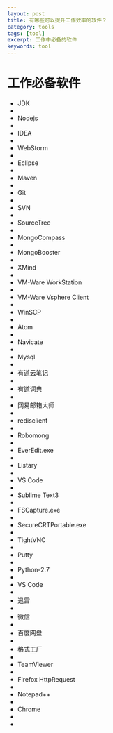 ```yaml
---
layout: post
title: 有哪些可以提升工作效率的软件？
category: tools
tags: [tool]
excerpt: 工作中必备的软件
keywords: tool
---
```


# 工作必备软件

- JDK
- 
- Nodejs
- 
- IDEA
- 
- WebStorm
- 
- Eclipse
- 
- Maven
- 
- Git
- 
- SVN
- 
- SourceTree
- 
- MongoCompass
- 
- MongoBooster
- 
- XMind
- 
- VM-Ware WorkStation
- 
- VM-Ware Vsphere Client
- 
- WinSCP
- 
- Atom
- 
- Navicate
- 
- Mysql
- 
- 有道云笔记
- 
- 有道词典
- 
- 网易邮箱大师
- 
- redisclient
- 
- Robomong
- 
- EverEdit.exe
- 
- Listary
- 
- VS Code
- 
- Sublime Text3
- 
- FSCapture.exe
- 
- SecureCRTPortable.exe
- 
- TightVNC
- 
- Putty
- 
- Python-2.7
- 
- VS Code 
- 
- 迅雷
- 
- 微信
- 
- 百度网盘
- 
- 格式工厂
- 
- TeamViewer 
- 
- Firefox  HttpRequest
- 
- Notepad++
- 
- Chrome 
- 
- 


